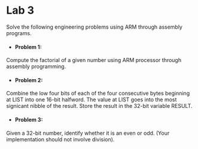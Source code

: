 # Lab 3

Solve the following engineering problems using ARM through assembly programs.
   
 - #### Problem 1: 
  Compute the factorial of a given number using ARM processor through assembly programming.
  - #### Problem 2:
  Combine the low four bits of each of the four consecutive bytes beginning at LIST into one 16-bit halfword. The value at LIST goes into the most signicant nibble of the result. Store the result in the 32-bit variable RESULT.
  - #### Problem 3:
  Given a 32-bit number, identify whether it is an even or odd. (Your implementation should not involve division).
